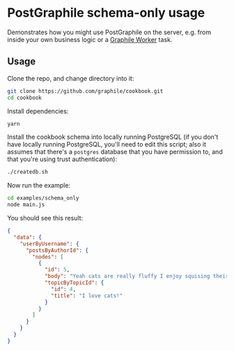 # PostGraphile schema-only usage

Demonstrates how you might use PostGraphile on the server, e.g. from inside your own business logic or a [Graphile Worker](https://github.com/graphile/worker) task.

## Usage

Clone the repo, and change directory into it:

```bash
git clone https://github.com/graphile/cookbook.git
cd cookbook
```

Install dependencies:

```bash
yarn
```

Install the cookbook schema into locally running PostgreSQL (if you don't have locally running PostgreSQL, you'll need to edit this script; also it assumes that there's a `postgres` database that you have permission to, and that you're using trust authentication):

```bash
./createdb.sh
```

Now run the example:

```bash
cd examples/schema_only
node main.js
```

You should see this result:

```json
{
  "data": {
    "userByUsername": {
      "postsByAuthorId": {
        "nodes": [
          {
            "id": 5,
            "body": "Yeah cats are really fluffy I enjoy squising their fur they are so goregous and fluffy and squishy and fluffy and gorgeous and squishy and goregous and fluffy and squishy and fluffy and gorgeous and squishy",
            "topicByTopicId": {
              "id": 4,
              "title": "I love cats!"
            }
          }
        ]
      }
    }
  }
}
```
